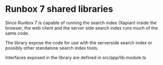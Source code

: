 # Runbox 7 shared libraries

Since Runbox 7 is capable of running the search index (Xapian) inside the browser, the web client and
the server side search index runs much of the same code.

The library expose the code for use with the serverside search index or possibly other standalone search
index tools.

Interfaces exposed in the library are defined in src/app/lib.module.ts